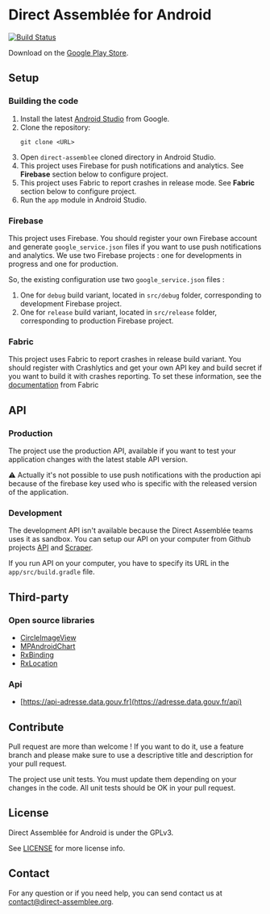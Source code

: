 Direct Assemblée for Android 
===============
[![Build Status](https://travis-ci.org/direct-assemblee/DirectAssemblee-Android.svg?branch=master)](https://travis-ci.org/direct-assemblee/DirectAssemblee-Android)

Download on the [Google Play Store](https://play.google.com/store/apps/details?id=org.ladlb.directassemblee).

## Setup

### Building the code

1. Install the latest [Android Studio](https://developer.android.com/studio/) from Google.
2. Clone the repository:
    ```shell
    git clone <URL>
    ```
4. Open `direct-assemblee` cloned directory in Android Studio.
6. This project uses Firebase for push notifications and analytics. See **Firebase** section below to configure project.
7. This project uses Fabric to report crashes in release mode. See **Fabric** section below to configure project.
8. Run the `app` module in Android Studio.

###  Firebase

This project uses Firebase. You should register your own Firebase account and generate `google_service.json` files if you want to use push notifications and analytics. We use two Firebase projects : one for developments in progress and one for production.

So, the existing configuration use two `google_service.json` files : 
1) One for `debug` build variant, located in `src/debug` folder, corresponding to development Firebase project.
2) One for `release` build variant, located in `src/release` folder, corresponding to production Firebase project.

###  Fabric

This project uses Fabric to report crashes in release build variant. You should register with Crashlytics and get your own API key and build secret if you want to build it with crashes reporting.
To set these information, see the [documentation](https://docs.fabric.io/android/fabric/settings/working-in-teams.html) from Fabric

##  API

### Production

The project use the production API, available if you want to test your application changes with the latest stable API version.

:warning: Actually it's not possible to use push notifications with the production api because of the firebase key used who is specific with the released version of the application. 

### Development

The development API isn't available because the Direct Assemblée teams uses it as sandbox. You can setup our API on your computer from Github projects [API](https://github.com/direct-assemblee/DirectAssemblee-api) and [Scraper](https://github.com/direct-assemblee/DirectAssemblee-scraper).

If you run API on your computer, you have to specify its URL in the `app/src/build.gradle` file.

## Third-party

### Open source libraries

* [CircleImageView](https://github.com/hdodenhof/CircleImageView)
* [MPAndroidChart](https://github.com/PhilJay/MPAndroidChart)
* [RxBinding](https://github.com/JakeWharton/RxBinding)
* [RxLocation](https://github.com/patloew/RxLocation)

### Api

* [https://api-adresse.data.gouv.fr](https://adresse.data.gouv.fr/api)

##  Contribute

Pull request are more than welcome ! If you want to do it, use a feature branch and please make sure to use a descriptive title and description for your pull request. 

The project use unit tests. You must update them depending on your changes in the code. All unit tests should be OK in your pull request.

## License

Direct Assemblée for Android is under the GPLv3.

See [LICENSE](https://github.com/direct-assemblee/DirectAssemblee-Android/blob/master/LICENSE) for more license info.

## Contact

For any question or if you need help, you can send contact us at contact@direct-assemblee.org.